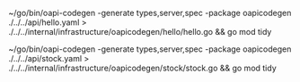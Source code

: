 ~/go/bin/oapi-codegen -generate types,server,spec -package oapicodegen ./../../api/hello.yaml > ./../../internal/infrastructure/oapicodegen/hello/hello.go && go mod tidy

~/go/bin/oapi-codegen -generate types,server,spec -package oapicodegen ./../../api/stock.yaml > ./../../internal/infrastructure/oapicodegen/stock/stock.go && go mod tidy